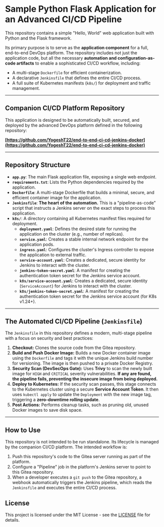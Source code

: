 # Sample Python Flask Application for an Advanced CI/CD Pipeline

This repository contains a simple "Hello, World" web application built with Python and the Flask framework.

Its primary purpose is to serve as the **application component** for a full, end-to-end DevOps platform. The repository includes not just the application code, but all the necessary **automation and configuration-as-code artifacts** to enable a sophisticated CI/CD workflow, including:

- A multi-stage `Dockerfile` for efficient containerization.
- A declarative `Jenkinsfile` that defines the entire CI/CD process.
- A full suite of Kubernetes manifests (`k8s/`) for deployment and traffic management.

---

## Companion CI/CD Platform Repository

This application is designed to be automatically built, secured, and deployed by the advanced DevOps platform defined in the following repository:

**[https://github.com/YogeshT22/end-to-end-ci-cd-jenkins-docker](https://github.com/YogeshT22/end-to-end-ci-cd-jenkins-docker)**

---

## Repository Structure

- **`app.py`**: The main Flask application file, exposing a single web endpoint.
- **`requirements.txt`**: Lists the Python dependencies required by the application.
- **`Dockerfile`**: A multi-stage Dockerfile that builds a minimal, secure, and efficient container image for the application.
- **`Jenkinsfile`**: **The heart of the automation.** This is a "pipeline-as-code" script that instructs a Jenkins server on the exact steps to process this application.
- **`k8s/`**: A directory containing all Kubernetes manifest files required for deployment.
  - **`deployment.yaml`**: Defines the desired state for running the application on the cluster (e.g., number of replicas).
  - **`service.yaml`**: Creates a stable internal network endpoint for the application pods.
  - **`ingress.yaml`**: Configures the cluster's Ingress controller to expose the application to external traffic.
  - **`service-account.yaml`**: Creates a dedicated, secure identity for Jenkins to interact with the cluster.
  - **`jenkins-token-secret.yaml`**: A manifest for creating the authentication token secret for the Jenkins service account.
  - **`k8s/service-account.yaml`**: Creates a dedicated, secure identity (`ServiceAccount`) for Jenkins to interact with the cluster.
  - **`k8s/jenkins-token-secret.yaml`**: A manifest for creating the authentication token secret for the Jenkins service account (for K8s v1.24+).

---

## The Automated CI/CD Pipeline (`Jenkinsfile`)

The `Jenkinsfile` in this repository defines a modern, multi-stage pipeline with a focus on security and best practices:

1.  **Checkout:** Clones the source code from the Gitea repository.
2.  **Build and Push Docker Image:** Builds a new Docker container image using the `Dockerfile` and tags it with the unique Jenkins build number for versioning. The image is then pushed to a private Docker Registry.
3.  **Security Scan (DevSecOps Gate):** Uses **Trivy** to scan the newly built image for `HIGH` and `CRITICAL` severity vulnerabilities. **If any are found, the pipeline fails, preventing the insecure image from being deployed.**
4.  **Deploy to Kubernetes:** If the security scan passes, this stage connects to the Kubernetes cluster using a secure **Service Account Token**. It then uses `kubectl apply` to update the `Deployment` with the new image tag, triggering a **zero-downtime rolling update**.
5.  **Post Actions:** Performs cleanup tasks, such as pruning old, unused Docker images to save disk space.

---

## How to Use

This repository is not intended to be run standalone. Its lifecycle is managed by the companion CI/CD platform. The intended workflow is:

1.  Push this repository's code to the Gitea server running as part of the platform.
2.  Configure a "Pipeline" job in the platform's Jenkins server to point to this Gitea repository.
3.  When a developer executes a `git push` to the Gitea repository, a webhook automatically triggers the Jenkins pipeline, which reads the `Jenkinsfile` and executes the entire CI/CD process.

## License

This project is licensed under the MIT License - see the [LICENSE](LICENSE) file for details.
